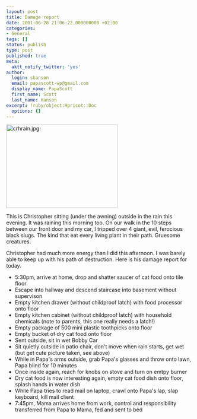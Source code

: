 ```yaml
---
layout: post
title: Damage report
date: 2001-06-28 21:06:22.000000000 +02:00
categories:
- General
tags: []
status: publish
type: post
published: true
meta:
  aktt_notify_twitter: 'yes'
author:
  login: shanson
  email: papascott-wp@gmail.com
  display_name: PapaScott
  first_name: Scott
  last_name: Hanson
excerpt: !ruby/object:Hpricot::Doc
  options: {}
---
```

<p><img src="http://www.papascott.de/wordpress/wp-content/uploads/2001/06/crhrain.jpg" height="225" width="300" border="0" alt="crhrain.jpg: " /></p>
<p>This is Christopher sitting (under the awning) outside in the rain this evening. It was raining this morning too. On our walk in the 10 steps between our front door and my car, I tripped over 4 giant, evil, ferocious black slugs. The kind that eat every living plant in their path. Gruesome creatures.</p>
<p>Christopher had much more energy than I did this afternoon. I was barely able to keep up with his path of destruction. Here is his damage report for today.</p>
<ul>
<li>5:30pm, arrive at home, drop and shatter saucer of cat food onto tile floor
</li>
<li>Escape into hallway and descend staircase into basement without supervison
</li>
<li>Empty kitchen drawer (without childproof latch) with food processor onto floor
</li>
<li>Empty kitchen cabinet (without childproof latch) with household chemicals (note to parents, this one really needs a latch!)
</li>
<li>Empty package of 500 mini plastic toothpicks onto floor
</li>
<li>Empty bucket of dry cat food onto floor
</li>
<li>Sent outside, sit in wet Bobby Car
</li>
<li>Sit quietly outside in patio chair, don't move when rain starts, get wet (but get cute picture taken, see above)
</li>
<li>While in Papa's arms outside, grab Papa's glasses and throw onto lawn, Papa blind for 10 minutes
</li>
<li>Once inside again, reach for knobs on stove and turn on emtpy burner
</li>
<li>Dry cat food is now interesting again, empty cat food dish onto floor, splash hands in water dish
</li>
<li>While Papa tries to read mail on laptop, crawl onto Papa's lap, slap keyboard, kill mail client
</li>
<li>7:45pm, Mama arrives home from work, control and responsibility transferred from Papa to Mama, fed and sent to bed
</li>
</ul>
